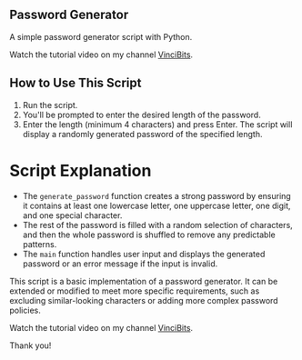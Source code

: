 ## Password Generator

A simple password generator script with Python.

Watch the tutorial video on my channel [VinciBits](https://www.youtube.com/@vincibits).

## How to Use This Script
1. Run the script. 
2. You'll be prompted to enter the desired length of the password.
3. Enter the length (minimum 4 characters) and press Enter.
The script will display a randomly generated password of the specified length.

# Script Explanation

* The `generate_password` function creates a strong password by ensuring it contains at least one lowercase letter, one uppercase letter, one digit, and one special character.
* The rest of the password is filled with a random selection of characters, and then the whole password is shuffled to remove any predictable patterns.
* The `main` function handles user input and displays the generated password or an error message if the input is invalid.

This script is a basic implementation of a password generator. It can be extended or modified to meet more specific requirements, such as excluding similar-looking characters or adding more complex password policies.


Watch the tutorial video on my channel [VinciBits](www.youtube.com/@vincibits).

Thank you!